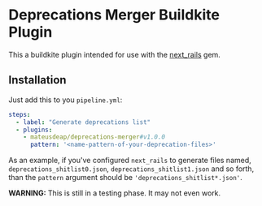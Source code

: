 # Deprecations Merger Buildkite Plugin

This a buildkite plugin intended for use with the [next_rails](https://www.github.com/fastruby/next_rails) gem.

## Installation

Just add this to you `pipeline.yml`:

```yml
steps:
  - label: "Generate deprecations list"
  - plugins:
    - mateusdeap/deprecations-merger#v1.0.0
      pattern: '<name-pattern-of-your-deprecation-files>'
```

As an example, if you've configured `next_rails` to generate files named, `deprecations_shitlist0.json`, `deprecations_shitlist1.json` and so forth, than the `pattern` argument should be `'deprecations_shitlist*.json'`.

**WARNING:** This is still in a testing phase. It may not even work.
